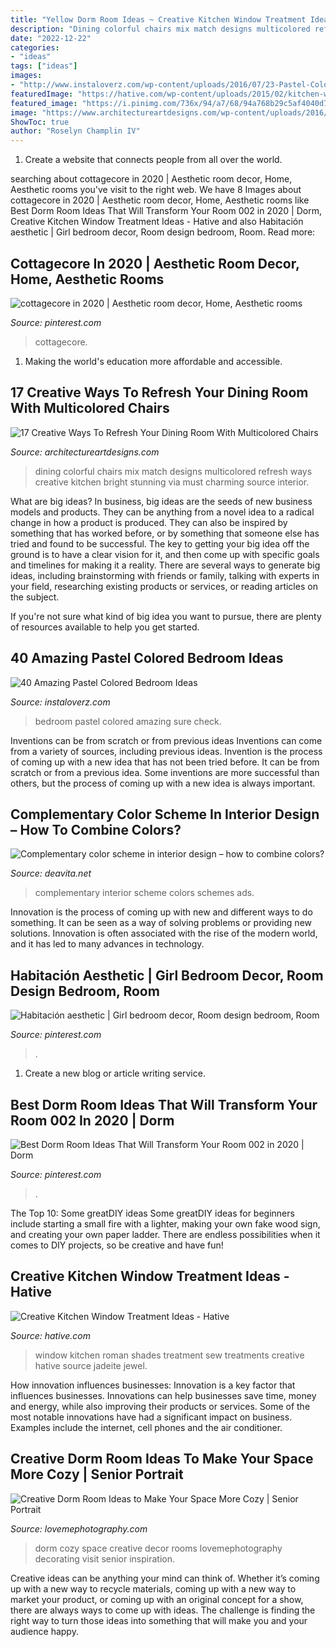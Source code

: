 ```yaml
---
title: "Yellow Dorm Room Ideas ~ Creative Kitchen Window Treatment Ideas"
description: "Dining colorful chairs mix match designs multicolored refresh ways creative kitchen bright stunning via must charming source interior"
date: "2022-12-22"
categories:
- "ideas"
tags: ["ideas"]
images:
- "http://www.instaloverz.com/wp-content/uploads/2016/07/23-Pastel-Colored-Bedroom.jpg"
featuredImage: "https://hative.com/wp-content/uploads/2015/02/kitchen-window-treatments/3-kitchen-window-treatments.jpg"
featured_image: "https://i.pinimg.com/736x/94/a7/68/94a768b29c5af4040d78bd5f3e2993a7.jpg"
image: "https://www.architectureartdesigns.com/wp-content/uploads/2016/09/1-1-630x926.jpg"
ShowToc: true
author: "Roselyn Champlin IV"
---
```



1. Create a website that connects people from all over the world.

	

		
searching about cottagecore in 2020 | Aesthetic room decor, Home, Aesthetic rooms you've visit to the right web. We have 8 Images about cottagecore in 2020 | Aesthetic room decor, Home, Aesthetic rooms like Best Dorm Room Ideas That Will Transform Your Room 002 in 2020 | Dorm, Creative Kitchen Window Treatment Ideas - Hative and also Habitación aesthetic | Girl bedroom decor, Room design bedroom, Room. Read more:
		
    
## Cottagecore In 2020 | Aesthetic Room Decor, Home, Aesthetic Rooms

<img loading=lazy src="https://i.pinimg.com/736x/28/17/cf/2817cff77e5b29f4c0af64064197b332.jpg" onerror="this.onerror=null;this.src='https://tse4.mm.bing.net/th?id=OIP.KsYId37Wt4Su8WGIrdxZtgHaJ3&amp;pid=15.1';" alt="cottagecore in 2020 | Aesthetic room decor, Home, Aesthetic rooms">

_Source: pinterest.com_

>cottagecore. 

	

1. Making the world's education more affordable and accessible. 

    
## 17 Creative Ways To Refresh Your Dining Room With Multicolored Chairs

<img loading=lazy src="https://www.architectureartdesigns.com/wp-content/uploads/2016/09/1-1-630x926.jpg" onerror="this.onerror=null;this.src='https://tse3.mm.bing.net/th?id=OIP.J_UYaOT6xg0FoPhj-np0qwHaK4&amp;pid=15.1';" alt="17 Creative Ways To Refresh Your Dining Room With Multicolored Chairs">

_Source: architectureartdesigns.com_

>dining colorful chairs mix match designs multicolored refresh ways creative kitchen bright stunning via must charming source interior. 

	

What are big ideas?
In business, big ideas are the seeds of new business models and products. They can be anything from a novel idea to a radical change in how a product is produced. They can also be inspired by something that has worked before, or by something that someone else has tried and found to be successful. 
The key to getting your big idea off the ground is to have a clear vision for it, and then come up with specific goals and timelines for making it a reality. There are several ways to generate big ideas, including brainstorming with friends or family, talking with experts in your field, researching existing products or services, or reading articles on the subject. 

If you're not sure what kind of big idea you want to pursue, there are plenty of resources available to help you get started.

    
## 40 Amazing Pastel Colored Bedroom Ideas

<img loading=lazy src="http://www.instaloverz.com/wp-content/uploads/2016/07/23-Pastel-Colored-Bedroom.jpg" onerror="this.onerror=null;this.src='https://tse1.mm.bing.net/th?id=OIP.9_Zz8VuQKx9sxqPNj8wUIQHaJ4&amp;pid=15.1';" alt="40 Amazing Pastel Colored Bedroom Ideas">

_Source: instaloverz.com_

>bedroom pastel colored amazing sure check. 

	

Inventions can be from scratch or from previous ideas
Inventions can come from a variety of sources, including previous ideas. Invention is the process of coming up with a new idea that has not been tried before. It can be from scratch or from a previous idea. Some inventions are more successful than others, but the process of coming up with a new idea is always important.

    
## Complementary Color Scheme In Interior Design – How To Combine Colors?

<img loading=lazy src="https://deavita.net/wp-content/uploads/2018/07/complementary-color-schemes-in-interior-design-choosing-main-color.jpg" onerror="this.onerror=null;this.src='https://tse4.mm.bing.net/th?id=OIP.L5EuplazRdvJ4i1WFqFwLAHaFS&amp;pid=15.1';" alt="Complementary color scheme in interior design – how to combine colors?">

_Source: deavita.net_

>complementary interior scheme colors schemes ads. 

	

Innovation is the process of coming up with new and different ways to do something. It can be seen as a way of solving problems or providing new solutions. Innovation is often associated with the rise of the modern world, and it has led to many advances in technology.

    
## Habitación Aesthetic | Girl Bedroom Decor, Room Design Bedroom, Room

<img loading=lazy src="https://i.pinimg.com/736x/68/07/96/680796d7a25a89ec8428b51cc201c59a.jpg" onerror="this.onerror=null;this.src='https://tse2.mm.bing.net/th?id=OIP.gwBGB9zHZClUui5WOLqCUgAAAA&amp;pid=15.1';" alt="Habitación aesthetic | Girl bedroom decor, Room design bedroom, Room">

_Source: pinterest.com_

>. 

	

1. Create a new blog or article writing service.

    
## Best Dorm Room Ideas That Will Transform Your Room 002 In 2020 | Dorm

<img loading=lazy src="https://i.pinimg.com/736x/94/a7/68/94a768b29c5af4040d78bd5f3e2993a7.jpg" onerror="this.onerror=null;this.src='https://tse2.mm.bing.net/th?id=OIP.LoyZfGHtA8hLBhTFEe90GwHaLH&amp;pid=15.1';" alt="Best Dorm Room Ideas That Will Transform Your Room 002 in 2020 | Dorm">

_Source: pinterest.com_

>. 

	

The Top 10: Some greatDIY ideas
Some greatDIY ideas for beginners include starting a small fire with a lighter, making your own fake wood sign, and creating your own paper ladder. There are endless possibilities when it comes to DIY projects, so be creative and have fun!

    
## Creative Kitchen Window Treatment Ideas - Hative

<img loading=lazy src="https://hative.com/wp-content/uploads/2015/02/kitchen-window-treatments/3-kitchen-window-treatments.jpg" onerror="this.onerror=null;this.src='https://tse4.mm.bing.net/th?id=OIP.ePBROA5hM2_Ga_lzRHwXaAHaNK&amp;pid=15.1';" alt="Creative Kitchen Window Treatment Ideas - Hative">

_Source: hative.com_

>window kitchen roman shades treatment sew treatments creative hative source jadeite jewel. 

	

How innovation influences businesses:
Innovation is a key factor that influences businesses. Innovations can help businesses save time, money and energy, while also improving their products or services. Some of the most notable innovations have had a significant impact on business. Examples include the internet, cell phones and the air conditioner.

    
## Creative Dorm Room Ideas To Make Your Space More Cozy | Senior Portrait

<img loading=lazy src="https://lovemephotography.com/wp-content/uploads/2016/09/Chapter-12-Dorm-Room-Ideas-01.jpg" onerror="this.onerror=null;this.src='https://tse1.mm.bing.net/th?id=OIP.si95z-AmW-LC7xcO99CobAHaL2&amp;pid=15.1';" alt="Creative Dorm Room Ideas to Make Your Space More Cozy | Senior Portrait">

_Source: lovemephotography.com_

>dorm cozy space creative decor rooms lovemephotography decorating visit senior inspiration. 

	

Creative ideas can be anything your mind can think of. Whether it’s coming up with a new way to recycle materials, coming up with a new way to market your product, or coming up with an original concept for a show, there are always ways to come up with ideas. The challenge is finding the right way to turn those ideas into something that will make you and your audience happy.

